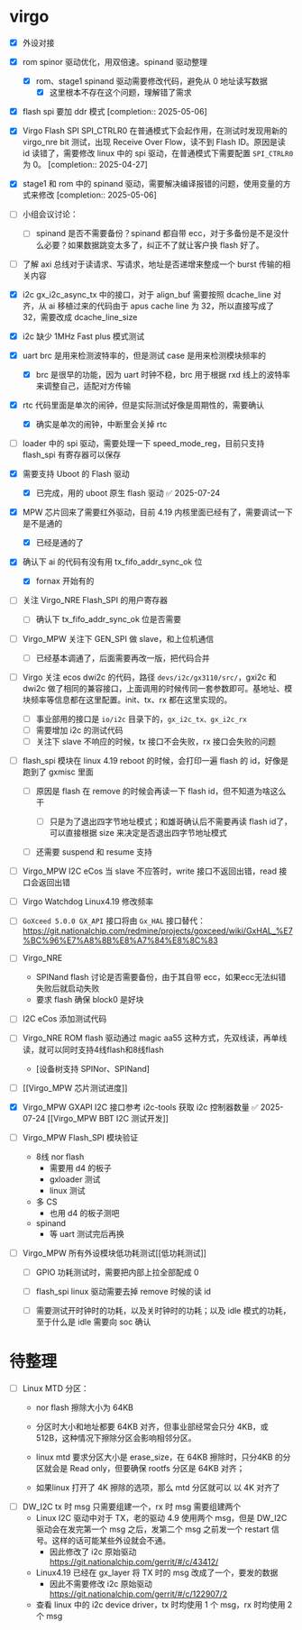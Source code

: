 
#  virgo
- [x] 外设对接
- [x] rom spinor 驱动优化，用双倍速。spinand 驱动整理
	- [x] rom、stage1 spinand 驱动需要修改代码，避免从 0 地址读写数据
		- [x] 这里根本不存在这个问题，理解错了需求
- [x] flash spi 要加 ddr 模式 [completion:: 2025-05-06]
- [x] Virgo Flash SPI SPI_CTRLR0 在普通模式下会起作用，在测试时发现用新的 virgo_nre bit 测试，出现 Receive Over Flow，读不到 Flash ID。原因是读 id 读错了，需要修改 linux 中的 spi 驱动，在普通模式下需要配置 `SPI_CTRLR0` 为 0。 [completion:: 2025-04-27]
- [x] stage1 和 rom 中的 spinand 驱动，需要解决编译报错的问题，使用变量的方式来修改 [completion:: 2025-05-06]
- [ ] 小组会议讨论：
	- [ ] spinand 是否不需要备份？spinand 都自带 ecc，对于多备份是不是没什么必要？如果数据跳变太多了，纠正不了就让客户换 flash 好了。
- [ ] 了解 axi 总线对于读请求、写请求，地址是否递增来整成一个 burst 传输的相关内容
- [x] i2c gx_i2c_async_tx 中的接口，对于 align_buf 需要按照 dcache_line 对齐，从 ai 移植过来的代码由于 apus cache line 为 32，所以直接写成了 32，需要改成 dcache_line_size
- [x] i2c 缺少 1MHz Fast plus 模式测试
- [x] uart brc 是用来检测波特率的，但是测试 case 是用来检测模块频率的
	- [x] brc 是很早的功能，因为 uart 时钟不稳，brc 用于根据 rxd 线上的波特率来调整自己，适配对方传输
- [x] rtc 代码里面是单次的闹钟，但是实际测试好像是周期性的，需要确认
	- [x] 确实是单次的闹钟，中断里会关掉 rtc
- [ ] loader 中的 spi 驱动，需要处理一下 speed_mode_reg，目前只支持 flash_spi 有寄存器可以保存
- [x] 需要支持 Uboot 的 Flash 驱动
	- [x] 已完成，用的 uboot 原生 flash 驱动 ✅ 2025-07-24
- [x] MPW 芯片回来了需要红外驱动，目前 4.19 内核里面已经有了，需要调试一下是不是通的
	- [x] 已经是通的了
- [x] 确认下 ai 的代码有没有用 tx_fifo_addr_sync_ok 位
	- [x] fornax 开始有的
- [ ] 关注 Virgo_NRE Flash_SPI 的用户寄存器
	- [ ] 确认下 tx_fifo_addr_sync_ok 位是否需要
- [ ] Virgo_MPW 关注下 GEN_SPI 做 slave，和上位机通信
	- [ ] 已经基本调通了，后面需要再改一版，把代码合并
- [ ] Virgo 关注 ecos dwi2c 的代码，路径 `devs/i2c/gx3110/src/`，gxi2c 和 dwi2c 做了相同的兼容接口，上面调用的时候传同一套参数即可。基地址、模块频率等信息都在这里配置。init、tx、rx 都在这里实现的。
	- [ ] 事业部用的接口是 `io/i2c` 目录下的，`gx_i2c_tx、gx_i2c_rx`
	- [ ] 需要增加 i2c 的测试代码
	- [ ] 关注下 slave 不响应的时候，tx 接口不会失败，rx 接口会失败的问题
- [ ] flash_spi 模块在 linux 4.19 reboot 的时候，会打印一遍 flash 的 id，好像是跑到了 gxmisc 里面
	- [ ] 原因是 flash 在 remove 的时候会再读一下 flash id，但不知道为啥这么干
		- [ ] 只是为了退出四字节地址模式；和雄哥确认后不需要再读 flash id了，可以直接根据 size 来决定是否退出四字节地址模式
	- [ ] 还需要 suspend 和 resume 支持


- [ ] Virgo_MPW I2C eCos 当 slave 不应答时，write 接口不返回出错，read 接口会返回出错
- [ ] Virgo Watchdog Linux4.19 修改频率
- [ ] `GoXceed 5.0.0 GX_API` 接口将由 `Gx_HAL` 接口替代：
	https://git.nationalchip.com/redmine/projects/goxceed/wiki/GxHAL_%E7%BC%96%E7%A8%8B%E8%A7%84%E8%8C%83
- [ ] Virgo_NRE
	- SPINand flash 讨论是否需要备份，由于其自带 ecc，如果ecc无法纠错失败后就启动失败
	- 要求 flash 确保 block0 是好块
- [ ] I2C eCos 添加测试代码
- [ ] Virgo_NRE ROM flash 驱动通过 magic  aa55 这种方式，先双线读，再单线读，就可以同时支持4线flash和8线flash
	- [设备树支持 SPINor、SPINand]


- [ ] [[Virgo_MPW 芯片测试进度]]
- [x] Virgo_MPW GXAPI I2C 接口参考 i2c-tools 获取 i2c 控制器数量 ✅ 2025-07-24
	[[Virgo_MPW  BBT I2C 测试开发]]
- [ ] Virgo_MPW Flash_SPI 模块验证
	- 8线 nor flash
		- 需要用 d4 的板子
		- gxloader 测试
		- linux 测试
	- 多 CS
		- 也用 d4 的板子测吧
	- spinand
		- 等 uart 测试完后再换
- [ ] Virgo_MPW 所有外设模块低功耗测试[[低功耗测试]]
	- [ ] GPIO 功耗测试时，需要把内部上拉全部配成 0
	- [ ] flash_spi linux 驱动需要去掉 remove 时候的读 id
	- [ ] 需要测试开时钟时的功耗，以及关时钟时的功耗；以及 idle 模式的功耗，至于什么是 idle 需要向 soc 确认











# 待整理

- [ ] Linux MTD 分区：
	- nor flash 擦除大小为 64KB
	- 分区时大小和地址都要 64KB 对齐，但事业部经常会只分 4KB，或 512B，这种情况下擦除分区会影响相邻分区。
	- linux mtd 要求分区大小是  erase_size，在 64KB 擦除时，只分4KB 的分区就会是 Read only，但要确保 rootfs 分区是 64KB 对齐；
	
	- 如果linux 打开了 4K 擦除的选项，那么 mtd 分区就可以 以 4K 对齐了
- [ ] DW_I2C tx 时 msg 只需要组建一个，rx 时 msg 需要组建两个
	- Linux I2C 驱动中对于 TX，老的驱动 4.9 使用两个 msg，但是 DW_I2C 驱动会在发完第一个 msg 之后，发第二个 msg 之前发一个 restart 信号。这样的话可能某些外设就会不通。
		- 因此修改了 i2c 原始驱动 https://git.nationalchip.com/gerrit/#/c/43412/
	- Linux4.19 已经在 gx_layer 将 TX 时的 msg 改成了一个，要发的数据
		- 因此不需要修改 i2c 原始驱动 https://git.nationalchip.com/gerrit/#/c/122907/2
	- 查看 linux 中的 i2c device driver，tx 时均使用 1 个 msg，rx 时均使用 2 个 msg

